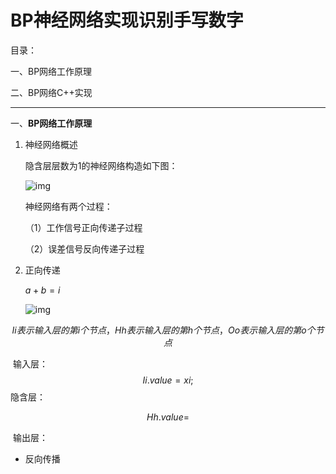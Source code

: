 # BP神经网络实现识别手写数字

目录：

一、BP网络工作原理

二、BP网络C++实现

------

一、**BP网络工作原理**

1. 神经网络概述

   隐含层层数为1的神经网络构造如下图：

   ![img](http://images.cnitblog.com/blog/571227/201411/231429324377605.png) 

   神经网络有两个过程：

   （1）工作信号正向传递子过程

   （2）误差信号反向传递子过程

2. 正向传递

   $a+b=i$

   

   ![img](file:///C:/Users/Jocelyn/AppData/Local/Temp/msohtmlclip1/01/clip_image002.png) 

$$
Ii表示输入层的第i个节点，Hh表示输入层的第h个节点，Oo表示输入层的第o个节点
$$

​	输入层：
$$
Ii.value=xi;
$$
​	隐含层：


$$
Hh.value=
$$

​	输出层：



* 反向传播

  
